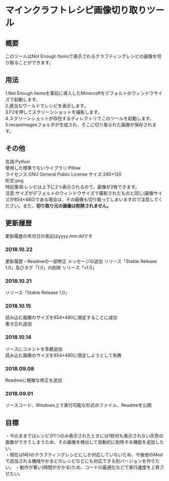 # マインクラフトレシピ画像切り取りツール

## 概要

このツールはNot Enough Itemsで表示されるクラフティングレシピの画像を切り取ることができます。

## 用法

1.Not Enough Itemsを事前に導入したMinecraftをデフォルトのウィンドウサイズで起動します。  
2.適当なワールドでレシピを表示します。  
3.F2を押してスクリーンショットを撮影します。  
4.スクリーンショットが存在するディレクトリでこのツールを起動します。  
5.recipeImagesフォルダが生成され、そこに切り取られた画像が保存されます。  

## その他

言語:Python  
使用した標準でないライブラリ:Pillow  
ライセンス:GNU General Public License
サイズ:240*120  
形式:png  
特記事項:レシピは上下に2つ表示されるので、画像が2枚できます。  
注意:サイズがデフォルトのウィンドウサイズで撮影されたものと同じ(画像サイズが854×480)である場合は、その画像も切り取ってしまいますので注意してください。また、**切り取り元の画像は削除されません。**

## 更新履歴

更新履歴の年月日の表記はyyyy.mm.ddです

### 2018.10.22

更新履歴・Readmeの一部修正
メッセージの追加
リリース「Stable Release 1.0」及びタグ「1.0」の削除
リリース「v1.0」

### 2018.10.21

リリース「Stable Release 1.0」

### 2018.10.15

読み込む画像のサイズを854*480に限定することに成功  
書き忘れ追加

### 2018.10.14

ソースにコメントを多数追加  
読み込む画像のサイズを854*480に限定しようとして失敗

### 2018.09.08

Readmeに軽微な修正を追加

### 2018.09.01

ソースコード、Windows上で実行可能な形式のファイル、Readmeを公開

## 目標

・今のままではレシピが1つのみ表示されたときには1枚何も表示されない灰色の画像ができてしまうため、その画像を検出して自動的に削除する機能を追加したい。  
・現在はNEIのクラフティングレシピにしか対応していないため、今後他のModで追加される機械やかまどのレシピなどにも対応できる別バージョンを作りたい。
・動作が重い(時間がかかる)ため、コードの最適化などで実行速度を上昇させたい。